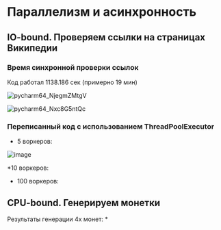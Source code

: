 # Параллелизм и асинхронность

## IO-bound. Проверяем ссылки на страницах Википедии

### Время синхронной проверки ссылок
Код работал 1138.186 сек (примерно 19 мин)

![pycharm64_NjegmZMtgV](https://user-images.githubusercontent.com/71966352/144598004-de47fed4-c985-4502-8794-782915a9ca86.png)

![pycharm64_Nxc8G5ntQc](https://user-images.githubusercontent.com/71966352/144597954-ba487f4e-ee09-4f61-be4d-b17398240559.png)

### Переписанный код с использованием ThreadPoolExecutor
*  5 воркеров: 



![image](https://user-images.githubusercontent.com/71966352/144611122-a43283d6-00a0-4a72-9e7f-8724e5dfe242.png)

*10 воркеров:
* 100 воркеров:

## CPU-bound. Генерируем монетки
Результаты генерации 4х монет: 
*

